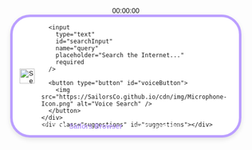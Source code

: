 <html lang="en">
<head>
  <meta charset="UTF-8" />
  <meta name="viewport" content="width=device-width, initial-scale=1.0" />
  <title>Search Bar with Suggestions + Voice</title>
  <style>
    body {
      font-family: Arial, sans-serif;
      display: flex;
      justify-content: center;
      align-items: center;
      height: 100vh;
      background: url("https://SailorsCo.github.io/cdn/img/Black-Camo-Wallpaper.png")
        no-repeat center center fixed;
      background-size: cover;
      margin: 0;
      flex-direction: column;
    }
    .search-container {
      display: flex;
      border: 5px solid #bb9fff;
      border-radius: 40px;
      overflow: hidden;
      background-color: white;
      box-shadow: 0 4px 10px rgba(0, 0, 0, 0.1);
      transition: border-color 0.3s;
      width: 600px;
      max-width: 90%;
      position: relative;
      flex-direction: column;
    }
    .search-bar {
      display: flex;
      width: 100%;
      align-items: center;
    }
    .search-bar button {
      background: none;
      border: none;
      cursor: pointer;
      padding: 10px;
      margin: 3.7px;
    }
    .search-bar button img {
      width: 30px;
      height: 30px;
    }
    .search-bar input[type="text"] {
      border: none;
      padding: 12px 20px;
      font-size: 16px;
      outline: none;
      flex: 1;
      color: #6f34ff;
    }
    .search-bar input[type="text"]::placeholder {
      color: #6f34ff;
      opacity: 1;
    }
    .search-container:focus-within {
      border-color: #6f34ff;
    }
    .suggestions {
      display: none;
      width: 100%;
      background: white;
      border-top: 1px solid #bb9fff;
      border-radius: 0 0 20px 20px;
      box-shadow: 0 4px 8px rgba(0, 0, 0, 0.1);
      z-index: 10;
    }
    .suggestions div {
      padding: 10px;
      cursor: pointer;
      color: #6f34ff;
    }
    .suggestions div:hover {
      background-color: #f0f0f0;
    }

    /* ✅ Clock */
    #clock {
      position: absolute;
      top: 15px;
      left: 15px;
      background-color: white;
      color: #8654ff;
      border: 2px solid #8654ff;
      border-radius: 10px;
      padding: 8px 15px;
      font-size: 18px;
      font-weight: bold;
      box-shadow: 0 2px 5px rgba(0, 0, 0, 0.2);
      font-family: "Courier New", monospace;
    }

    /* ✅ Shortcuts */
    .shortcuts-container {
      display: flex;
      justify-content: center;
      align-items: center;
      flex-wrap: wrap;
      gap: 15px;
      margin-top: 25px;
    }
    .shortcut {
      width: 70px;
      height: 70px;
      background: white;
      border: 2px solid #8654ff;
      border-radius: 15px;
      display: flex;
      justify-content: center;
      align-items: center;
      position: relative;
      cursor: pointer;
      transition: transform 0.2s ease;
    }
    .shortcut:hover {
      transform: scale(1.05);
    }
    .shortcut img {
      width: 35px;
      height: 35px;
      border-radius: 8px;
    }
    .delete-btn {
      position: absolute;
      top: -10px;
      right: -10px;
      background: red;
      color: white;
      border: none;
      border-radius: 8px;
      font-size: 10px;
      padding: 3px 5px;
      cursor: pointer;
      display: none;
    }
    footer {
      position: absolute;
      bottom: 10px;
      text-align: center;
      color: white;
      font-size: 14px;
    }
    footer a {
      color: #bb9fff;
      font-weight: bold;
      text-decoration: none;
    }
    footer a:hover {
      text-decoration: underline;
    }
  </style>
</head>
<body>
  <div id="clock">00:00:00</div>

  <form class="search-container" id="searchForm">
    <div class="search-bar">
      <button type="submit">
        <img src="https://SailorsCo.github.io/cdn/img/Search-Icon.png" alt="Search" />
      </button>

      <input
        type="text"
        id="searchInput"
        name="query"
        placeholder="Search the Internet..."
        required
      />

      <button type="button" id="voiceButton">
        <img src="https://SailorsCo.github.io/cdn/img/Microphone-Icon.png" alt="Voice Search" />
      </button>
    </div>
    <div class="suggestions" id="suggestions"></div>
  </form>

  <!-- ✅ Shortcuts row -->
  <div class="shortcuts-container" id="shortcuts"></div>

  <footer>
    Copyright © 2025
    <a
      href="https://sites.google.com/view/SailorsCo/products/Sailors-Browser/Copyright"
      target="_blank"
      ><b>Sailors Browser</b></a
    >
    All rights reserved
  </footer>

  <script>
    const searchForm = document.getElementById("searchForm");
    const searchInput = document.getElementById("searchInput");
    const suggestionsBox = document.getElementById("suggestions");
    const voiceButton = document.getElementById("voiceButton");
    const shortcutsContainer = document.getElementById("shortcuts");

    // ✅ Clock
    function updateClock() {
      const clock = document.getElementById("clock");
      const now = new Date();
      const hours = String(now.getHours()).padStart(2, "0");
      const minutes = String(now.getMinutes()).padStart(2, "0");
      const seconds = String(now.getSeconds()).padStart(2, "0");
      clock.textContent = `${hours}:${minutes}:${seconds}`;
    }
    setInterval(updateClock, 1000);
    updateClock();

    // ✅ Search Suggestions
    function showSuggestions(query) {
      if (!query) {
        suggestionsBox.style.display = "none";
        return;
      }
      suggestionsBox.innerHTML = `
        <div id="openUrl">🔗 Open as URL (${query})</div>
        <div id="googleSearch">🌐 Search on Google: ${query}</div>
      `;
      suggestionsBox.style.display = "block";

      document.getElementById("openUrl").onclick = () => {
        let url =
          query.startsWith("http://") || query.startsWith("https://")
            ? query
            : "http://" + query;
        window.location.href = url;
      };
      document.getElementById("googleSearch").onclick = () => {
        window.location.href =
          "https://www.google.com/search?q=" + encodeURIComponent(query);
      };
    }

    searchInput.addEventListener("input", () => {
      showSuggestions(searchInput.value.trim());
    });

    searchForm.addEventListener("submit", (e) => {
      e.preventDefault();
      const query = searchInput.value.trim();
      if (query) {
        window.location.href =
          "https://www.google.com/search?q=" + encodeURIComponent(query);
      }
    });

    document.addEventListener("click", (e) => {
      if (!searchForm.contains(e.target)) {
        suggestionsBox.style.display = "none";
      }
    });

    // ✅ Voice
    voiceButton.addEventListener("click", () => {
      const SpeechRecognition =
        window.SpeechRecognition || window.webkitSpeechRecognition;
      if (!SpeechRecognition) {
        alert("Your browser does not support voice recognition.");
        return;
      }
      const recognition = new SpeechRecognition();
      recognition.lang = "en-US";
      recognition.interimResults = false;
      recognition.maxAlternatives = 1;
      recognition.start();

      recognition.onresult = (event) => {
        const spokenText = event.results[0][0].transcript;
        searchInput.value = spokenText;
        showSuggestions(spokenText);
      };
    });

    // ✅ Shortcuts
    const defaultShortcuts = [
      "https://youtube.com",
      "https://chatgpt.com",
      "https://sites.google.com/view/SailorsCo",
      "https://news.google.com",
      "https://github.com",
      "https://chat.google.com",
    ];

    function loadShortcuts() {
      let shortcuts = JSON.parse(localStorage.getItem("shortcuts")) || defaultShortcuts;
      renderShortcuts(shortcuts);
    }

    function renderShortcuts(shortcuts) {
      shortcutsContainer.innerHTML = "";
      shortcuts.forEach((url, index) => {
        const shortcutDiv = document.createElement("div");
        shortcutDiv.className = "shortcut";
        shortcutDiv.innerHTML = `<img src="https://www.google.com/s2/favicons?domain=${url}" alt="icon" />`;
        shortcutDiv.onclick = () => window.open(url, "_blank");

        // Hover delete
        let hoverTimer;
        let deleteBtn = document.createElement("button");
        deleteBtn.textContent = "Delete";
        deleteBtn.className = "delete-btn";
        deleteBtn.onclick = (e) => {
          e.stopPropagation();
          shortcuts.splice(index, 1);
          localStorage.setItem("shortcuts", JSON.stringify(shortcuts));
          renderShortcuts(shortcuts);
        };
        shortcutDiv.appendChild(deleteBtn);

        shortcutDiv.addEventListener("mouseenter", () => {
          hoverTimer = setTimeout(() => {
            deleteBtn.style.display = "block";
          }, 2000);
        });

        shortcutDiv.addEventListener("mouseleave", () => {
          clearTimeout(hoverTimer);
          deleteBtn.style.display = "none";
        });

        shortcutsContainer.appendChild(shortcutDiv);
      });

      // Add shortcut button
      if (shortcuts.length < 8) {
        const addDiv = document.createElement("div");
        addDiv.className = "shortcut";
        addDiv.innerHTML = `<img src="https://sailorsco.github.io/cdn/img/Plus-Icon.png" alt="Add" />`;
        addDiv.onclick = () => {
          const newUrl = prompt("Enter the URL of the shortcut you want to add:");
          if (newUrl && shortcuts.length < 8) {
            shortcuts.push(newUrl);
            localStorage.setItem("shortcuts", JSON.stringify(shortcuts));
            renderShortcuts(shortcuts);
          }
        };
        shortcutsContainer.appendChild(addDiv);
      }
    }

    loadShortcuts();
  </script>
</body>
</html>
